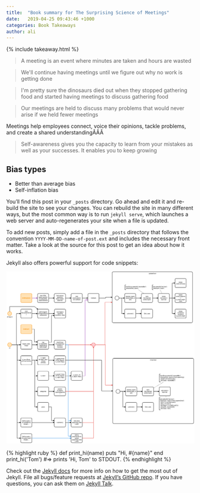 ```yaml
---
title:  "Book summary for The Surprising Science of Meetings"
date:   2019-04-25 09:43:46 +1000
categories: Book Takeaways
author: ali
---
```


{% include takeaway.html %}


> A meeting is an event where minutes are taken and hours are wasted

> We'll continue having meetings until we figure out why no work is getting done

> I'm pretty sure the dinosaurs died out when they stopped gathering food and started having meetings to discuss gathering food

> Our meetings are held to discuss many problems that would never arise if we held fewer meetings

Meetings help employees connect, voice their opinions, tackle problems, and create a shared understandingÂÂÂ

> Self-awareness gives you the capacity to learn from your mistakes as well as your successes. It enables you to keep growing

## Bias types

- Better than average bias
- Self-inflation bias



You’ll find this post in your `_posts` directory. Go ahead and edit it and re-build the site to see your changes. You can rebuild the site in many different ways, but the most common way is to run `jekyll serve`, which launches a web server and auto-regenerates your site when a file is updated.

To add new posts, simply add a file in the `_posts` directory that follows the convention `YYYY-MM-DD-name-of-post.ext` and includes the necessary front matter. Take a look at the source for this post to get an idea about how it works.

Jekyll also offers powerful support for code snippets:

![image](/assets/images/d3-raw-to-viz-cycle.png)

{% highlight ruby %}
def print_hi(name)
  puts "Hi, #{name}"
end
print_hi('Tom')
#=> prints 'Hi, Tom' to STDOUT.
{% endhighlight %}

Check out the [Jekyll docs][jekyll-docs] for more info on how to get the most out of Jekyll. File all bugs/feature requests at [Jekyll’s GitHub repo][jekyll-gh]. If you have questions, you can ask them on [Jekyll Talk][jekyll-talk].

[jekyll-docs]: https://jekyllrb.com/docs/home
[jekyll-gh]:   https://github.com/jekyll/jekyll
[jekyll-talk]: https://talk.jekyllrb.com/
